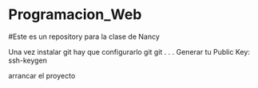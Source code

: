 Programacion_Web
================

#Este es un repository para la clase de Nancy

Una vez instalar git 
hay que configurarlo
git 
git
.
.
.
Generar tu Public Key:
ssh-keygen


arrancar el proyecto
